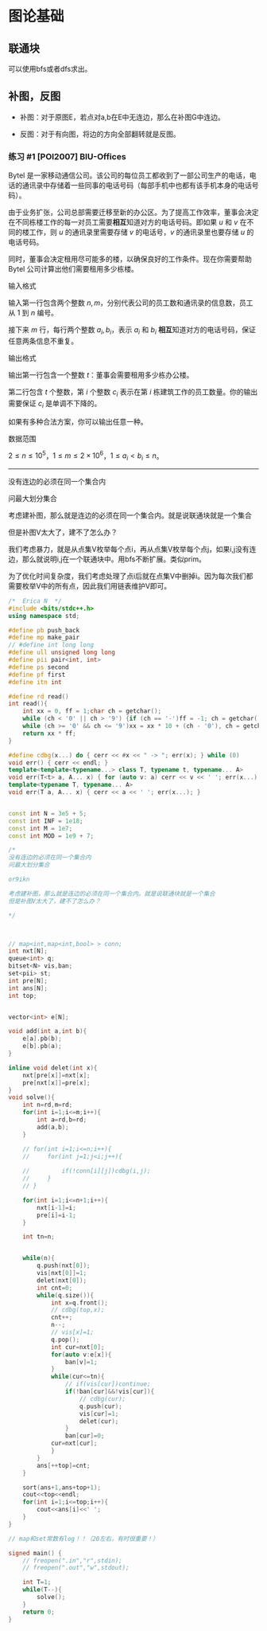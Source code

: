 # 图论基础

## 联通块

可以使用bfs或者dfs求出。

## 补图，反图

- 补图：对于原图E，若点对a,b在E中无连边，那么在补图G中连边。

- 反图：对于有向图，将边的方向全部翻转就是反图。

### 练习 #1 [POI2007] BIU-Offices

Bytel 是一家移动通信公司。该公司的每位员工都收到了一部公司生产的电话，电话的通讯录中存储着一些同事的电话号码（每部手机中也都有该手机本身的电话号码）。

由于业务扩张，公司总部需要迁移至新的办公区。为了提高工作效率，董事会决定在不同栋楼工作的每一对员工需要**相互**知道对方的电话号码。即如果 $u$ 和 $v$ 在不同的楼工作，则 $u$ 的通讯录里需要存储 $v$ 的电话号，$v$ 的通讯录里也要存储 $u$ 的电话号码。

同时，董事会决定租用尽可能多的楼，以确保良好的工作条件。现在你需要帮助 Bytel 公司计算出他们需要租用多少栋楼。

输入格式

输入第一行包含两个整数 $n,m$，分别代表公司的员工数和通讯录的信息数，员工从 $1$ 到 $n$ 编号。

接下来 $m$ 行，每行两个整数 $a_i,b_i$，表示 $a_i$ 和 $b_i$ **相互**知道对方的电话号码，保证任意两条信息不重复。

输出格式

输出第一行包含一个整数 $t$：董事会需要租用多少栋办公楼。

第二行包含 $t$ 个整数，第 $i$ 个整数 $c_i$ 表示在第 $i$ 栋建筑工作的员工数量。你的输出需要保证 $c_i$ 是单调不下降的。

如果有多种合法方案，你可以输出任意一种。

数据范围

$2 \leq n \leq 10^5$，$1 \leq m \leq 2 \times 10^6$，$1 \leq a_i \lt b_i \leq n$。

---

没有连边的必须在同一个集合内

问最大划分集合

考虑建补图，那么就是连边的必须在同一个集合内。就是说联通块就是一个集合

但是补图V太大了，建不了怎么办？

我们考虑暴力，就是从点集V枚举每个点i，再从点集V枚举每个点j，如果i,j没有连边，那么就说明i,j在一个联通块中。用bfs不断扩展。类似prim。

为了优化时间复杂度，我们考虑处理了点i后就在点集V中删掉i。因为每次我们都需要枚举V中的所有点，因此我们用链表维护V即可。

```C++
/*  Erica N  */
#include <bits/stdc++.h>
using namespace std;

#define pb push_back
#define mp make_pair
// #define int long long
#define ull unsigned long long
#define pii pair<int, int>
#define ps second
#define pf first
#define itn int

#define rd read()
int read(){
    int xx = 0, ff = 1;char ch = getchar();
    while (ch < '0' || ch > '9') {if (ch == '-')ff = -1; ch = getchar();}
    while (ch >= '0' && ch <= '9')xx = xx * 10 + (ch - '0'), ch = getchar();
    return xx * ff;
}

#define cdbg(x...) do { cerr << #x << " -> "; err(x); } while (0)
void err() { cerr << endl; }
template<template<typename...> class T, typename t, typename... A>
void err(T<t> a, A... x) { for (auto v: a) cerr << v << ' '; err(x...); }
template<typename T, typename... A>
void err(T a, A... x) { cerr << a << ' '; err(x...); }


const int N = 3e5 + 5;
const int INF = 1e18;
const int M = 1e7;
const int MOD = 1e9 + 7;

/*
没有连边的必须在同一个集合内
问最大划分集合

or9ikn

考虑建补图，那么就是连边的必须在同一个集合内。就是说联通块就是一个集合
但是补图V太大了，建不了怎么办？

*/



// map<int,map<int,bool> > conn;
int nxt[N];
queue<int> q;
bitset<N> vis,ban;
set<pii> st;
int pre[N];
int ans[N];
int top;


vector<int> e[N];

void add(int a,int b){
    e[a].pb(b);
    e[b].pb(a);
}

inline void delet(int x){
    nxt[pre[x]]=nxt[x];
    pre[nxt[x]]=pre[x];
}
void solve(){
    int n=rd,m=rd;
    for(int i=1;i<=m;i++){
        int a=rd,b=rd;
        add(a,b);
    }

    // for(int i=1;i<=n;i++){
    //     for(int j=1;j<i;j++){
            
    //         if(!conn[i][j])cdbg(i,j);
    //     }
    // }

    for(int i=1;i<=n+1;i++){
        nxt[i-1]=i;
        pre[i]=i-1;
    }

    int tn=n;


    while(n){
        q.push(nxt[0]);
        vis[nxt[0]]=1;
        delet(nxt[0]);
        int cnt=0;
        while(q.size()){
            int x=q.front();
            // cdbg(top,x);
            cnt++;
            n--;
            // vis[x]=1;
            q.pop();
            int cur=nxt[0];
            for(auto v:e[x]){
                ban[v]=1;
            }
            while(cur<=tn){
                // if(vis[cur])continue;
                if(!ban[cur]&&!vis[cur]){
                    // cdbg(cur);
                    q.push(cur);
                    vis[cur]=1;
                    delet(cur);
                }
                ban[cur]=0;
            cur=nxt[cur];
            }
        }
        ans[++top]=cnt;
    }

    sort(ans+1,ans+top+1);
    cout<<top<<endl;
    for(int i=1;i<=top;i++){
        cout<<ans[i]<<' ';
    }
}

// map和set常数有log！！（20左右，有时很重要！）

signed main() {
    // freopen(".in","r",stdin);
    // freopen(".out","w",stdout);

    int T=1;
    while(T--){
    	solve();
    }
    return 0;
}
```

